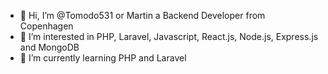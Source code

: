 - 👋 Hi, I’m @Tomodo531 or Martin a Backend Developer from Copenhagen
- 👀 I’m interested in PHP, Laravel, Javascript, React.js, Node.js, Express.js and MongoDB
- 🌱 I’m currently learning PHP and Laravel

<!---
Tomodo531/Tomodo531 is a ✨ special ✨ repository because its `README.md` (this file) appears on your GitHub profile.
You can click the Preview link to take a look at your changes.
--->
